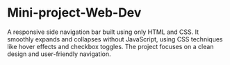 # Mini-project-Web-Dev

A responsive side navigation bar built using only HTML and CSS. It smoothly expands and collapses without JavaScript, using CSS techniques like hover effects and checkbox toggles. The project focuses on a clean design and user-friendly navigation.
